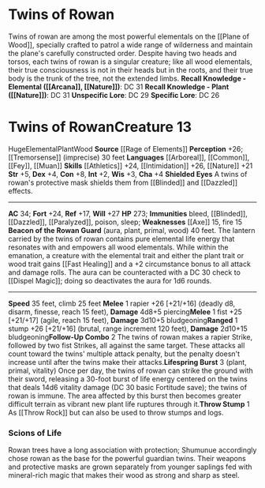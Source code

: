 ﻿---
ac: '34'
alignment: null
all_resistance: null
burrow_speed: null
charisma: '+4'
climb_speed: '25'
constitution: '+8'
creature_ability:
- Beacon of the Rowan Guard
- Follow-Up Combo
- Lifespring Burst
- Shielded Eyes
- Throw Stump
creature_family: '[[DATABASE/monsterfamily/Elemental, Wood|Elemental, Wood]]'
description: 'Twins of rowan are among the most powerful elementals on the [[DATABASE/plane/Plane
  of Wood|Plane of Wood]] , specially crafted to patrol a wide range of wilderness
  and maintain the plane''s carefully constructed order. Despite having two heads
  and torsos, each twins of rowan is a singular creature; like all wood elementals,
  their true consciousness is not in their heads but in the roots, and their true
  body is the trunk of the tree, not the extended limbs.<br/><br/><b><u>Recall Knowledge
  - Elemental</u> ( [[DATABASE/skill/Arcana|Arcana]] , [[DATABASE/skill/Nature|Nature]]
  )</b>: DC 31<br/><b><u>Recall Knowledge - Plant</u> ( [[DATABASE/skill/Nature|Nature]]
  )</b>: DC 31<br/><b><u>Unspecific Lore</u></b>: DC 29<br/><b><u>Specific Lore</u></b>:
  DC 26'
dexterity: '+4'
element: Wood
fly_speed: null
fortitude: '+24'
hardness: null
hp: '273'
id: '2680'
immunity:
- bleed
- '[[DATABASE/condition/Blinded|blindness]]'
- '[[DATABASE/condition/Dazzled|dazzled]]'
- '[[DATABASE/condition/Paralyzed|paralyzed]]'
- '[[DATABASE/trait/Poison|poison]]'
- '[[DATABASE/trait/Sleep|sleep]]'
intelligence: '+2'
land_speed: '35'
language:
- '[[DATABASE/language/Arboreal|Arboreal]]'
- '[[DATABASE/language/Common|Common]]'
- '[[DATABASE/language/Fey|Fey]]'
- '[[DATABASE/language/Muan|Muan]]'
level: '13'
max_speed: '35'
name: Twins of Rowan
perception: '+26'
rarity: Common
reflex: '+17'
resistance: null
rus_type_level: null
school: null
sense:
- '[[DATABASE/monsterability/Tremorsense|tremorsense]] (imprecise) 30 feet'
size: Huge
skill:
- '[[DATABASE/skill/Athletics|Athletics]] +24'
- '[[DATABASE/skill/Intimidation|Intimidation]] +26'
- '[[DATABASE/skill/Nature|Nature]] +21'
source: '[[DATABASE/source/Rage of Elements|Rage of Elements]]'
speed:
- 35 feet
- climb 25 feet
spell: null
strength: '+5'
strength_req: '5'
strongest_save:
- Will
swim_speed: null
trait:
- '[[DATABASE/trait/Elemental|Elemental]]'
- '[[DATABASE/trait/Plant|Plant]]'
- '[[DATABASE/trait/Wood|Wood]]'
type: Creature
vision: null
weakest_save:
- Reflex
weakness:
- '[[DATABASE/weapongroup/Axe|axes]] 15'
- '[[DATABASE/trait/Fire|fire]] 15'
will: '+27'
wisdom: '+3'

---
# Twins of Rowan

Twins of rowan are among the most powerful elementals on the [[Plane of Wood]], specially crafted to patrol a wide range of wilderness and maintain the plane's carefully constructed order. Despite having two heads and torsos, each twins of rowan is a singular creature; like all wood elementals, their true consciousness is not in their heads but in the roots, and their true body is the trunk of the tree, not the extended limbs.
**Recall Knowledge - Elemental ([[Arcana]], [[Nature]])**: DC 31
**Recall Knowledge - Plant ([[Nature]])**: DC 31
**Unspecific Lore**: DC 29
**Specific Lore**: DC 26

# Twins of Rowan<span class="item-type">Creature 13</span>

<span class="trait-size item-trait">Huge</span><span class="item-trait">Elemental</span><span class="item-trait">Plant</span><span class="item-trait">Wood</span>
**Source** [[Rage of Elements]]
**Perception** +26; [[Tremorsense]] (imprecise) 30 feet
**Languages** [[Arboreal]], [[Common]], [[Fey]], [[Muan]]
**Skills** [[Athletics]] +24, [[Intimidation]] +26, [[Nature]] +21
**Str** +5, **Dex** +4, **Con** +8, **Int** +2, **Wis** +3, **Cha** +4
**Shielded Eyes** A twins of rowan's protective mask
shields them from [[Blinded]] and [[Dazzled]] effects.

---
**AC** 34; **Fort** +24, **Ref** +17, **Will** +27
**HP** 273; **Immunities** bleed, [[Blinded]], [[Dazzled]], [[Paralyzed]], poison, sleep; **Weaknesses** [[Axe]] 15, fire 15
<span class="in-box-ability">**Beacon of the Rowan Guard** (aura, plant, primal, wood) 40 feet. The lantern carried by the twins of rowan contains pure elemental life energy that resonates with and empowers all wood elementals. While within the emanation, a creature with the elemental trait and either the plant trait or wood trait gains [[Fast Healing]] and a +2 circumstance bonus to all attack and damage rolls. The aura can be counteracted with a DC 30 check to [[Dispel Magic]]; doing so deactivates the aura for 1d6 rounds.</span>

---
**Speed** 35 feet, climb 25 feet
<span class="in-box-ability">**Melee** <span class="action-icon">1</span> rapier +26 [+21/+16] (deadly d8, disarm, finesse, reach 15 feet), **Damage** 4d8+5 piercing</span><span class="in-box-ability">**Melee** <span class="action-icon">1</span> fist +25 [+21/+17] (agile, reach 15 feet), **Damage** 3d10+5 bludgeoning</span><span class="in-box-ability">**Ranged** <span class="action-icon">1</span> stump +26 [+21/+16] (brutal, range increment 120 feet), **Damage** 2d10+15 bludgeoning</span><span class="in-box-ability">**Follow-Up Combo** <span class="action-icon">2</span> The twins of rowan makes a rapier Strike, followed by two fist Strikes, all against the same target. These attacks all count toward the twins' multiple attack penalty, but the penalty doesn't increase until after the twins make their attacks.</span><span class="in-box-ability">**Lifespring Burst** <span class="action-icon">3</span> (plant, primal, vitality) Once per day, the twins of rowan can strike the ground with their sword, releasing a 30-foot burst of life energy centered on the twins that deals 14d6 vitality damage (DC 30 basic Fortitude save); the twins of rowan is immune. The area affected by this burst then becomes greater difficult terrain as vibrant new plant life ruptures through it.</span><span class="in-box-ability">**Throw Stump** <span class="action-icon">1</span> As [[Throw Rock]] but can also be used to throw stumps and logs.</span>

###  Scions of Life

Rowan trees have a long association with protection; Shumunue accordingly chose rowan as the base for the powerful guardian twins. Their weapons and protective masks are grown separately from younger saplings fed with mineral-rich magic that makes their wood as strong and sharp as steel.